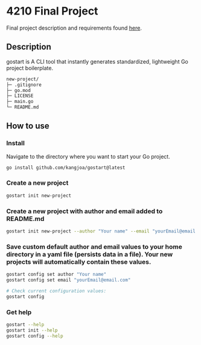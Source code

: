 # 4210 Final Project

Final project description and requirements found [here](https://github.com/Tech-at-DU/ACS-4210-Strongly-Typed-Languages?tab=readme-ov-file#%66%69%6E%61%6C%2D%70%72%6F%6A%65%63%74).

## Description

gostart is A CLI tool that instantly generates standardized, lightweight Go project boilerplate.

```zsh
new-project/
├─ .gitignore
├─ go.mod
├─ LICENSE
├─ main.go
└─ README.md
```

## How to use

### Install

Navigate to the directory where you want to start your Go project.

```zsh
go install github.com/kangjoa/gostart@latest
```

### Create a new project

```zsh
gostart init new-project
```

### Create a new project with author and email added to README.md

```zsh
gostart init new-project --author "Your name" --email "yourEmail@email.com"
```

### Save custom default author and email values to your home directory in a yaml file (persists data in a file). Your new projects will automatically contain these values.

```zsh
gostart config set author "Your name"
gostart config set email "yourEmail@email.com"

# Check current configuration values:
gostart config
```

### Get help

```zsh
gostart --help
gostart init --help
gostart config --help
```
